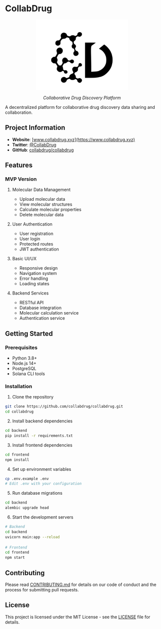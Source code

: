 # CollabDrug

<div align="center">
  <img src="assets/logo.png" alt="CollabDrug Logo" width="300">
  <p><em>Collaborative Drug Discovery Platform</em></p>
</div>

A decentralized platform for collaborative drug discovery data sharing and collaboration.

## Project Information

- **Website**: [www.collabdrug.xyz](https://www.collabdrug.xyz)
- **Twitter**: [@CollabDrug](https://x.com/CollabDrug)
- **GitHub**: [collabdrug/collabdrug](https://github.com/collabdrug/collabdrug)

## Features

### MVP Version
1. Molecular Data Management
   - Upload molecular data
   - View molecular structures
   - Calculate molecular properties
   - Delete molecular data

2. User Authentication
   - User registration
   - User login
   - Protected routes
   - JWT authentication

3. Basic UI/UX
   - Responsive design
   - Navigation system
   - Error handling
   - Loading states

4. Backend Services
   - RESTful API
   - Database integration
   - Molecular calculation service
   - Authentication service

## Getting Started

### Prerequisites
- Python 3.8+
- Node.js 14+
- PostgreSQL
- Solana CLI tools

### Installation

1. Clone the repository
```bash
git clone https://github.com/collabdrug/collabdrug.git
cd collabdrug
```

2. Install backend dependencies
```bash
cd backend
pip install -r requirements.txt
```

3. Install frontend dependencies
```bash
cd frontend
npm install
```

4. Set up environment variables
```bash
cp .env.example .env
# Edit .env with your configuration
```

5. Run database migrations
```bash
cd backend
alembic upgrade head
```

6. Start the development servers
```bash
# Backend
cd backend
uvicorn main:app --reload

# Frontend
cd frontend
npm start
```

## Contributing

Please read [CONTRIBUTING.md](CONTRIBUTING.md) for details on our code of conduct and the process for submitting pull requests.

## License

This project is licensed under the MIT License - see the [LICENSE](LICENSE) file for details. 